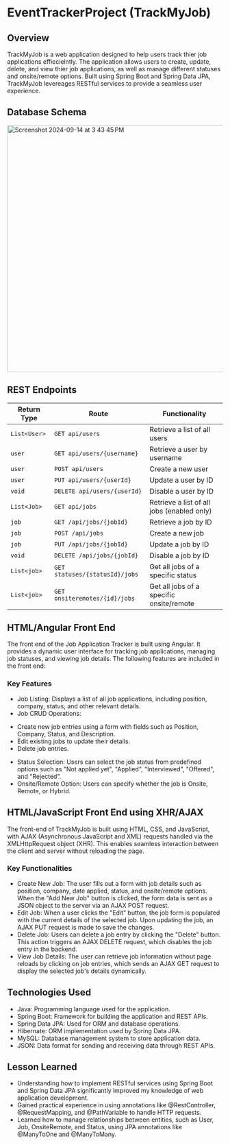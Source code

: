 # EventTrackerProject (TrackMyJob)

## Overview

TrackMyJob is a web application designed to help users track thier job applications effiecielntly. The application allows users to create, update, delete, and view thier job applications, as well as manage different statuses and onsite/remote options. Built using Spring Boot and Spring Data JPA, TrackMyJob levereages RESTful services to provide a seamless user experience.

## Database Schema

<img width="576" alt="Screenshot 2024-09-14 at 3 43 45 PM" src="https://github.com/user-attachments/assets/f69516f6-1f0a-445b-95ec-f6b7f39cb9fe">

## REST Endpoints

| Return Type     | Route                 | Functionality            |
|-----------------|-----------------------|--------------------------|
| `List<User>`    |`GET api/users` | Retrieve a list of all users|
| `user` |`GET api/users/{username}`| Retrieve a user by username   |
| `user` |`POST api/users`| Create a new user   |
| `user` |`PUT api/users/{userId}`| Update a user by ID   |
| `void` |`DELETE api/users/{userId}`| Disable a user by ID   |
| `List<Job>`       |`GET api/jobs`| Retrieve a list of all jobs (enabled only) |
| `job`          |`GET /api/jobs/{jobId}`| Retrieve a job by ID|
| `job`    |`POST /api/jobs` | Create a new job|
| `job`    |`PUT /api/jobs/{jobId}` | Update a job by ID|
| `void`    |`DELETE /api/jobs/{jobId}`| Disable a job by ID|
| `List<job>`    |`GET statuses/{statusId}/jobs`| Get all jobs of a specific status|
| `List<job>`    |`GET onsiteremotes/{id}/jobs`| Get all jobs of a specific onsite/remote|

## HTML/Angular Front End

The front end of the Job Application Tracker is built using Angular. It provides a dynamic user interface for tracking job applications, managing job statuses, and viewing job details. The following features are included in the front end:

### Key Features

* Job Listing: Displays a list of all job applications, including position, company, status, and other relevant details.
* Job CRUD Operations:
- Create new job entries using a form with fields such as Position, Company, Status, and Description.
- Edit existing jobs to update their details.
- Delete job entries.
* Status Selection: Users can select the job status from predefined options such as "Not applied yet", "Applied", "Interviewed", "Offered", and "Rejected".
* Onsite/Remote Option: Users can specify whether the job is Onsite, Remote, or Hybrid.

## HTML/JavaScript Front End using XHR/AJAX

The front-end of TrackMyJob is built using HTML, CSS, and JavaScript, with AJAX (Asynchronous JavaScript and XML) requests handled via the XMLHttpRequest object (XHR). This enables seamless interaction between the client and server without reloading the page.

### Key Functionalities

* Create New Job: The user fills out a form with job details such as position, company, date applied, status, and onsite/remote options. When the "Add New Job" button is clicked, the form data is sent as a JSON object to the server via an AJAX POST request.
* Edit Job: When a user clicks the "Edit" button, the job form is populated with the current details of the selected job. Upon updating the job, an AJAX PUT request is made to save the changes.
* Delete Job: Users can delete a job entry by clicking the "Delete" button. This action triggers an AJAX DELETE request, which disables the job entry in the backend.
* View Job Details: The user can retrieve job information without page reloads by clicking on job entries, which sends an AJAX GET request to display the selected job's details dynamically.

## Technologies Used

* Java: Programming language used for the application.
* Spring Boot: Framework for building the application and REST APIs.
* Spring Data JPA: Used for ORM and database operations.
* Hibernate: ORM implementation used by Spring Data JPA.
* MySQL: Database management system to store application data.
* JSON: Data format for sending and receiving data through REST APIs.

## Lesson Learned

* Understanding how to implement RESTful services using Spring Boot and Spring Data JPA significantly improved my knowledge of web application development.
* Gained practical experience in using annotations like @RestController, @RequestMapping, and @PathVariable to handle HTTP requests.
* Learned how to manage relationships between entities, such as User, Job, OnsiteRemote, and Status, using JPA annotations like @ManyToOne and @ManyToMany.
